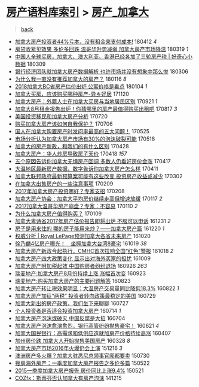 [房产语料库索引](../../README.md)  > [房产_加拿大](房产_加拿大.md)
====
> [back](../README.md)

- [加拿大房产投资者44%亏本，没有租金来支付成本!](http://jkwz.applinzi.com/ittc/7091012301941638151.html#%E5%8A%A0%E6%8B%BF%E5%A4%A7%E6%88%BF%E4%BA%A7%E6%8A%95%E8%B5%84%E8%80%8544%25%E4%BA%8F%E6%9C%AC%EF%BC%8C%E6%B2%A1%E6%9C%89%E7%A7%9F%E9%87%91%E6%9D%A5%E6%94%AF%E4%BB%98%E6%88%90%E6%9C%AC%21) 180412 *4* 
- [房贷收紧见效果 多伦多回跌 温哥华升势减弱 加拿大房产市场降温](http://jkwz.applinzi.com/ittc/7081342567532987398.html#%E6%88%BF%E8%B4%B7%E6%94%B6%E7%B4%A7%E8%A7%81%E6%95%88%E6%9E%9C+%E5%A4%9A%E4%BC%A6%E5%A4%9A%E5%9B%9E%E8%B7%8C+%E6%B8%A9%E5%93%A5%E5%8D%8E%E5%8D%87%E5%8A%BF%E5%87%8F%E5%BC%B1+%E5%8A%A0%E6%8B%BF%E5%A4%A7%E6%88%BF%E4%BA%A7%E5%B8%82%E5%9C%BA%E9%99%8D%E6%B8%A9) 180319 *1* 
- [中国人全球买房，加拿大、澳大利亚、香港已经各加了三轮房产税 | 好奇心小数据](http://jkwz.applinzi.com/ittc/7078544342035989514.html#%E4%B8%AD%E5%9B%BD%E4%BA%BA%E5%85%A8%E7%90%83%E4%B9%B0%E6%88%BF%EF%BC%8C%E5%8A%A0%E6%8B%BF%E5%A4%A7%E3%80%81%E6%BE%B3%E5%A4%A7%E5%88%A9%E4%BA%9A%E3%80%81%E9%A6%99%E6%B8%AF%E5%B7%B2%E7%BB%8F%E5%90%84%E5%8A%A0%E4%BA%86%E4%B8%89%E8%BD%AE%E6%88%BF%E4%BA%A7%E7%A8%8E+%7C+%E5%A5%BD%E5%A5%87%E5%BF%83%E5%B0%8F%E6%95%B0%E6%8D%AE) 180309  
- [银行经济团队就加拿大房产数据解析 也许市场并没有想象中那么惨](http://jkwz.applinzi.com/ittc/7076908614386451462.html#%E9%93%B6%E8%A1%8C%E7%BB%8F%E6%B5%8E%E5%9B%A2%E9%98%9F%E5%B0%B1%E5%8A%A0%E6%8B%BF%E5%A4%A7%E6%88%BF%E4%BA%A7%E6%95%B0%E6%8D%AE%E8%A7%A3%E6%9E%90+%E4%B9%9F%E8%AE%B8%E5%B8%82%E5%9C%BA%E5%B9%B6%E6%B2%A1%E6%9C%89%E6%83%B3%E8%B1%A1%E4%B8%AD%E9%82%A3%E4%B9%88%E6%83%A8) 180306  
- [为什么我一直没有推荐加拿大的房产？](http://jkwz.applinzi.com/ittc/7059267712797115398.html#%E4%B8%BA%E4%BB%80%E4%B9%88%E6%88%91%E4%B8%80%E7%9B%B4%E6%B2%A1%E6%9C%89%E6%8E%A8%E8%8D%90%E5%8A%A0%E6%8B%BF%E5%A4%A7%E7%9A%84%E6%88%BF%E4%BA%A7%EF%BC%9F) 180116 *8* 
- [2018加拿大BC省房产估价出炉 公寓价格是看点](http://jkwz.applinzi.com/ittc/7054654902779773969.html#2018%E5%8A%A0%E6%8B%BF%E5%A4%A7BC%E7%9C%81%E6%88%BF%E4%BA%A7%E4%BC%B0%E4%BB%B7%E5%87%BA%E7%82%89+%E5%85%AC%E5%AF%93%E4%BB%B7%E6%A0%BC%E6%98%AF%E7%9C%8B%E7%82%B9) 180104 *1* 
- [加拿大买房，应该购买哪种房产-异乡好居](http://jkwz.applinzi.com/ittc/7037988765698622480.html#%E5%8A%A0%E6%8B%BF%E5%A4%A7%E4%B9%B0%E6%88%BF%EF%BC%8C%E5%BA%94%E8%AF%A5%E8%B4%AD%E4%B9%B0%E5%93%AA%E7%A7%8D%E6%88%BF%E4%BA%A7-%E5%BC%82%E4%B9%A1%E5%A5%BD%E5%B1%85) 171120  
- [加拿大房产：外籍人士在加拿大买房与当地居民区别](http://jkwz.applinzi.com/ittc/7015717159882458128.html#%E5%8A%A0%E6%8B%BF%E5%A4%A7%E6%88%BF%E4%BA%A7%EF%BC%9A%E5%A4%96%E7%B1%8D%E4%BA%BA%E5%A3%AB%E5%9C%A8%E5%8A%A0%E6%8B%BF%E5%A4%A7%E4%B9%B0%E6%88%BF%E4%B8%8E%E5%BD%93%E5%9C%B0%E5%B1%85%E6%B0%91%E5%8C%BA%E5%88%AB) 170921 *1* 
- [加拿大8月租金报告出炉！你猜哪里的房产最值得购买出租吧](http://jkwz.applinzi.com/ittc/7002590369362215952.html#%E5%8A%A0%E6%8B%BF%E5%A4%A78%E6%9C%88%E7%A7%9F%E9%87%91%E6%8A%A5%E5%91%8A%E5%87%BA%E7%82%89%EF%BC%81%E4%BD%A0%E7%8C%9C%E5%93%AA%E9%87%8C%E7%9A%84%E6%88%BF%E4%BA%A7%E6%9C%80%E5%80%BC%E5%BE%97%E8%B4%AD%E4%B9%B0%E5%87%BA%E7%A7%9F%E5%90%A7) 170817 *3* 
- [美国投资移民和加拿大房产分析](http://jkwz.applinzi.com/ittc/6992399349093762064.html#%E7%BE%8E%E5%9B%BD%E6%8A%95%E8%B5%84%E7%A7%BB%E6%B0%91%E5%92%8C%E5%8A%A0%E6%8B%BF%E5%A4%A7%E6%88%BF%E4%BA%A7%E5%88%86%E6%9E%90) 170720  
- [购买加拿大房产该如何自我保护？](http://jkwz.applinzi.com/ittc/6987199489595933701.html#%E8%B4%AD%E4%B9%B0%E5%8A%A0%E6%8B%BF%E5%A4%A7%E6%88%BF%E4%BA%A7%E8%AF%A5%E5%A6%82%E4%BD%95%E8%87%AA%E6%88%91%E4%BF%9D%E6%8A%A4%EF%BC%9F) 170706  
- [国人在加拿大购置房产时发问率最高的五大问题！](http://jkwz.applinzi.com/ittc/6971634962468963332.html#%E5%9B%BD%E4%BA%BA%E5%9C%A8%E5%8A%A0%E6%8B%BF%E5%A4%A7%E8%B4%AD%E7%BD%AE%E6%88%BF%E4%BA%A7%E6%97%B6%E5%8F%91%E9%97%AE%E7%8E%87%E6%9C%80%E9%AB%98%E7%9A%84%E4%BA%94%E5%A4%A7%E9%97%AE%E9%A2%98%EF%BC%81) 170525  
- [市场分析认为加拿大房产市场有30%的泡沫破裂可能](http://jkwz.applinzi.com/ittc/6968847138460009476.html#%E5%B8%82%E5%9C%BA%E5%88%86%E6%9E%90%E8%AE%A4%E4%B8%BA%E5%8A%A0%E6%8B%BF%E5%A4%A7%E6%88%BF%E4%BA%A7%E5%B8%82%E5%9C%BA%E6%9C%8930%25%E7%9A%84%E6%B3%A1%E6%B2%AB%E7%A0%B4%E8%A3%82%E5%8F%AF%E8%83%BD) 170518  
- [加拿大的房产新政，和我们的有什么区别](http://jkwz.applinzi.com/ittc/6961505661585196036.html#%E5%8A%A0%E6%8B%BF%E5%A4%A7%E7%9A%84%E6%88%BF%E4%BA%A7%E6%96%B0%E6%94%BF%EF%BC%8C%E5%92%8C%E6%88%91%E4%BB%AC%E7%9A%84%E6%9C%89%E4%BB%80%E4%B9%88%E5%8C%BA%E5%88%AB) 170428  
- [加拿大房产：华人炒房导致房子天价](http://jkwz.applinzi.com/ittc/6957877412594451461.html#%E5%8A%A0%E6%8B%BF%E5%A4%A7%E6%88%BF%E4%BA%A7%EF%BC%9A%E5%8D%8E%E4%BA%BA%E7%82%92%E6%88%BF%E5%AF%BC%E8%87%B4%E6%88%BF%E5%AD%90%E5%A4%A9%E4%BB%B7) 170418 *157* 
- [五个原因告诉你加拿大无惧房产回调 多数人仍看好房价会涨](http://jkwz.applinzi.com/ittc/6957475624980579332.html#%E4%BA%94%E4%B8%AA%E5%8E%9F%E5%9B%A0%E5%91%8A%E8%AF%89%E4%BD%A0%E5%8A%A0%E6%8B%BF%E5%A4%A7%E6%97%A0%E6%83%A7%E6%88%BF%E4%BA%A7%E5%9B%9E%E8%B0%83+%E5%A4%9A%E6%95%B0%E4%BA%BA%E4%BB%8D%E7%9C%8B%E5%A5%BD%E6%88%BF%E4%BB%B7%E4%BC%9A%E6%B6%A8) 170417  
- [大温地区最新房产数据，数字告诉你加拿大房产怎么样](http://jkwz.applinzi.com/ittc/6955295367758349317.html#%E5%A4%A7%E6%B8%A9%E5%9C%B0%E5%8C%BA%E6%9C%80%E6%96%B0%E6%88%BF%E4%BA%A7%E6%95%B0%E6%8D%AE%EF%BC%8C%E6%95%B0%E5%AD%97%E5%91%8A%E8%AF%89%E4%BD%A0%E5%8A%A0%E6%8B%BF%E5%A4%A7%E6%88%BF%E4%BA%A7%E6%80%8E%E4%B9%88%E6%A0%B7) 170411  
- [加拿大联邦政府最新预算案可能有这些改变 投资房产收益或减少](http://jkwz.applinzi.com/ittc/6940384075427873796.html#%E5%8A%A0%E6%8B%BF%E5%A4%A7%E8%81%94%E9%82%A6%E6%94%BF%E5%BA%9C%E6%9C%80%E6%96%B0%E9%A2%84%E7%AE%97%E6%A1%88%E5%8F%AF%E8%83%BD%E6%9C%89%E8%BF%99%E4%BA%9B%E6%94%B9%E5%8F%98+%E6%8A%95%E8%B5%84%E6%88%BF%E4%BA%A7%E6%94%B6%E7%9B%8A%E6%88%96%E5%87%8F%E5%B0%91) 170302  
- [在加拿大出售房产的一些注意事项](http://jkwz.applinzi.com/ittc/6932657366591079429.html#%E5%9C%A8%E5%8A%A0%E6%8B%BF%E5%A4%A7%E5%87%BA%E5%94%AE%E6%88%BF%E4%BA%A7%E7%9A%84%E4%B8%80%E4%BA%9B%E6%B3%A8%E6%84%8F%E4%BA%8B%E9%A1%B9) 170209  
- [2017年加拿大房产投资哪好？专家支招](http://jkwz.applinzi.com/ittc/6932116164561077253.html#2017%E5%B9%B4%E5%8A%A0%E6%8B%BF%E5%A4%A7%E6%88%BF%E4%BA%A7%E6%8A%95%E8%B5%84%E5%93%AA%E5%A5%BD%EF%BC%9F%E4%B8%93%E5%AE%B6%E6%94%AF%E6%8B%9B) 170208  
- [加拿大房产协会：加拿大平均房价继续走高但增速放缓](http://jkwz.applinzi.com/ittc/6923945926606717957.html#%E5%8A%A0%E6%8B%BF%E5%A4%A7%E6%88%BF%E4%BA%A7%E5%8D%8F%E4%BC%9A%EF%BC%9A%E5%8A%A0%E6%8B%BF%E5%A4%A7%E5%B9%B3%E5%9D%87%E6%88%BF%E4%BB%B7%E7%BB%A7%E7%BB%AD%E8%B5%B0%E9%AB%98%E4%BD%86%E5%A2%9E%E9%80%9F%E6%94%BE%E7%BC%93) 170117 *2* 
- [2017加拿大温哥华房产崩盘？专家：不容易](http://jkwz.applinzi.com/ittc/6921379008020481029.html#2017%E5%8A%A0%E6%8B%BF%E5%A4%A7%E6%B8%A9%E5%93%A5%E5%8D%8E%E6%88%BF%E4%BA%A7%E5%B4%A9%E7%9B%98%EF%BC%9F%E4%B8%93%E5%AE%B6%EF%BC%9A%E4%B8%8D%E5%AE%B9%E6%98%93) 170110 *2* 
- [为什么加拿大房产值得购买？](http://jkwz.applinzi.com/ittc/6921174596140401668.html#%E4%B8%BA%E4%BB%80%E4%B9%88%E5%8A%A0%E6%8B%BF%E5%A4%A7%E6%88%BF%E4%BA%A7%E5%80%BC%E5%BE%97%E8%B4%AD%E4%B9%B0%EF%BC%9F) 170109  
- [加拿大卑诗省2017年房产估价报告即将出炉 不服可以申诉](http://jkwz.applinzi.com/ittc/6917634144040666117.html#%E5%8A%A0%E6%8B%BF%E5%A4%A7%E5%8D%91%E8%AF%97%E7%9C%812017%E5%B9%B4%E6%88%BF%E4%BA%A7%E4%BC%B0%E4%BB%B7%E6%8A%A5%E5%91%8A%E5%8D%B3%E5%B0%86%E5%87%BA%E7%82%89+%E4%B8%8D%E6%9C%8D%E5%8F%AF%E4%BB%A5%E7%94%B3%E8%AF%89) 161231 *2* 
- [房子是用来住的 哪的房子能用来炒？——加拿大房产篇](http://jkwz.applinzi.com/ittc/6913640047630091269.html#%E6%88%BF%E5%AD%90%E6%98%AF%E7%94%A8%E6%9D%A5%E4%BD%8F%E7%9A%84+%E5%93%AA%E7%9A%84%E6%88%BF%E5%AD%90%E8%83%BD%E7%94%A8%E6%9D%A5%E7%82%92%EF%BC%9F%E2%80%94%E2%80%94%E5%8A%A0%E6%8B%BF%E5%A4%A7%E6%88%BF%E4%BA%A7%E7%AF%87) 161220 *1* 
- [权威分析 | Royal LePage预测加拿大各省未来房产](http://jkwz.applinzi.com/ittc/6890726615104881669.html#%E6%9D%83%E5%A8%81%E5%88%86%E6%9E%90+%7C+Royal+LePage%E9%A2%84%E6%B5%8B%E5%8A%A0%E6%8B%BF%E5%A4%A7%E5%90%84%E7%9C%81%E6%9C%AA%E6%9D%A5%E6%88%BF%E4%BA%A7) 161020  
- [徐乃麟4亿房产曝光！　坐拥加拿大台湾8豪宅](http://jkwz.applinzi.com/ittc/6890838748614362117.html#%E5%BE%90%E4%B9%83%E9%BA%9F4%E4%BA%BF%E6%88%BF%E4%BA%A7%E6%9B%9D%E5%85%89%EF%BC%81%E3%80%80%E5%9D%90%E6%8B%A5%E5%8A%A0%E6%8B%BF%E5%A4%A7%E5%8F%B0%E6%B9%BE8%E8%B1%AA%E5%AE%85) 161019 *38* 
- [加拿大房产新政今起执行，CMHC首次拉响全国“红色”警报](http://jkwz.applinzi.com/ittc/6890267755957191685.html#%E5%8A%A0%E6%8B%BF%E5%A4%A7%E6%88%BF%E4%BA%A7%E6%96%B0%E6%94%BF%E4%BB%8A%E8%B5%B7%E6%89%A7%E8%A1%8C%EF%BC%8CCMHC%E9%A6%96%E6%AC%A1%E6%8B%89%E5%93%8D%E5%85%A8%E5%9B%BD%E2%80%9C%E7%BA%A2%E8%89%B2%E2%80%9D%E8%AD%A6%E6%8A%A5) 161018 *2* 
- [加拿大房产四大政策变化 显示出对海外买家的担忧](http://jkwz.applinzi.com/ittc/6887032758295069701.html#%E5%8A%A0%E6%8B%BF%E5%A4%A7%E6%88%BF%E4%BA%A7%E5%9B%9B%E5%A4%A7%E6%94%BF%E7%AD%96%E5%8F%98%E5%8C%96+%E6%98%BE%E7%A4%BA%E5%87%BA%E5%AF%B9%E6%B5%B7%E5%A4%96%E4%B9%B0%E5%AE%B6%E7%9A%84%E6%8B%85%E5%BF%A7) 161009  
- [加拿大房产附加税起效 中国购房者纷纷退场](http://jkwz.applinzi.com/ittc/6882176540137227269.html#%E5%8A%A0%E6%8B%BF%E5%A4%A7%E6%88%BF%E4%BA%A7%E9%99%84%E5%8A%A0%E7%A8%8E%E8%B5%B7%E6%95%88+%E4%B8%AD%E5%9B%BD%E8%B4%AD%E6%88%BF%E8%80%85%E7%BA%B7%E7%BA%B7%E9%80%80%E5%9C%BA) 160926 *263* 
- [瑞麦地产:加拿大房产8月份持续上涨 涨幅首次变](http://jkwz.applinzi.com/ittc/6881068386062173188.html#%E7%91%9E%E9%BA%A6%E5%9C%B0%E4%BA%A7%3A%E5%8A%A0%E6%8B%BF%E5%A4%A7%E6%88%BF%E4%BA%A78%E6%9C%88%E4%BB%BD%E6%8C%81%E7%BB%AD%E4%B8%8A%E6%B6%A8+%E6%B6%A8%E5%B9%85%E9%A6%96%E6%AC%A1%E5%8F%98) 160923  
- [瑞麦地产:购买加拿大房产的主要问题解答](http://jkwz.applinzi.com/ittc/6869561598703830020.html#%E7%91%9E%E9%BA%A6%E5%9C%B0%E4%BA%A7%3A%E8%B4%AD%E4%B9%B0%E5%8A%A0%E6%8B%BF%E5%A4%A7%E6%88%BF%E4%BA%A7%E7%9A%84%E4%B8%BB%E8%A6%81%E9%97%AE%E9%A2%98%E8%A7%A3%E7%AD%94) 160823  
- [加拿大房产转让税效果明显：大温房产交易量同比降低18.3%](http://jkwz.applinzi.com/ittc/6869195561307210756.html#%E5%8A%A0%E6%8B%BF%E5%A4%A7%E6%88%BF%E4%BA%A7%E8%BD%AC%E8%AE%A9%E7%A8%8E%E6%95%88%E6%9E%9C%E6%98%8E%E6%98%BE%EF%BC%9A%E5%A4%A7%E6%B8%A9%E6%88%BF%E4%BA%A7%E4%BA%A4%E6%98%93%E9%87%8F%E5%90%8C%E6%AF%94%E9%99%8D%E4%BD%8E18.3%25) 160822 *1* 
- [加拿大房产加征“两税” 投资者转向政策最稳定的美国](http://jkwz.applinzi.com/ittc/6860247472567485445.html#%E5%8A%A0%E6%8B%BF%E5%A4%A7%E6%88%BF%E4%BA%A7%E5%8A%A0%E5%BE%81%E2%80%9C%E4%B8%A4%E7%A8%8E%E2%80%9D+%E6%8A%95%E8%B5%84%E8%80%85%E8%BD%AC%E5%90%91%E6%94%BF%E7%AD%96%E6%9C%80%E7%A8%B3%E5%AE%9A%E7%9A%84%E7%BE%8E%E5%9B%BD) 160729  
- [加拿大新出的房产政策，我们坐下来聊聊](http://jkwz.applinzi.com/ittc/6859585546648814596.html#%E5%8A%A0%E6%8B%BF%E5%A4%A7%E6%96%B0%E5%87%BA%E7%9A%84%E6%88%BF%E4%BA%A7%E6%94%BF%E7%AD%96%EF%BC%8C%E6%88%91%E4%BB%AC%E5%9D%90%E4%B8%8B%E6%9D%A5%E8%81%8A%E8%81%8A) 160727  
- [个人投资者是否适合投资加拿大房产](http://jkwz.applinzi.com/ittc/6854640794933396485.html#%E4%B8%AA%E4%BA%BA%E6%8A%95%E8%B5%84%E8%80%85%E6%98%AF%E5%90%A6%E9%80%82%E5%90%88%E6%8A%95%E8%B5%84%E5%8A%A0%E6%8B%BF%E5%A4%A7%E6%88%BF%E4%BA%A7) 160714 *1* 
- [加拿大房产泡沫或破灭 中国反腐是大招](http://jkwz.applinzi.com/ittc/6851062998315303940.html#%E5%8A%A0%E6%8B%BF%E5%A4%A7%E6%88%BF%E4%BA%A7%E6%B3%A1%E6%B2%AB%E6%88%96%E7%A0%B4%E7%81%AD+%E4%B8%AD%E5%9B%BD%E5%8F%8D%E8%85%90%E6%98%AF%E5%A4%A7%E6%8B%9B) 160704  
- [加拿大房产泡沫愈演愈烈，银行高管纷纷抛售豪宅！](http://jkwz.applinzi.com/ittc/6846198394644857861.html#%E5%8A%A0%E6%8B%BF%E5%A4%A7%E6%88%BF%E4%BA%A7%E6%B3%A1%E6%B2%AB%E6%84%88%E6%BC%94%E6%84%88%E7%83%88%EF%BC%8C%E9%93%B6%E8%A1%8C%E9%AB%98%E7%AE%A1%E7%BA%B7%E7%BA%B7%E6%8A%9B%E5%94%AE%E8%B1%AA%E5%AE%85%EF%BC%81) 160621 *4* 
- [加拿大国民银行：高需求和低供应造就加房产价格持续高涨](http://jkwz.applinzi.com/ittc/6818163117431194629.html#%E5%8A%A0%E6%8B%BF%E5%A4%A7%E5%9B%BD%E6%B0%91%E9%93%B6%E8%A1%8C%EF%BC%9A%E9%AB%98%E9%9C%80%E6%B1%82%E5%92%8C%E4%BD%8E%E4%BE%9B%E5%BA%94%E9%80%A0%E5%B0%B1%E5%8A%A0%E6%88%BF%E4%BA%A7%E4%BB%B7%E6%A0%BC%E6%8C%81%E7%BB%AD%E9%AB%98%E6%B6%A8) 160407  
- [加州房价跌 加拿大人开始抛售美国房产](http://jkwz.applinzi.com/ittc/6814691713213793284.html#%E5%8A%A0%E5%B7%9E%E6%88%BF%E4%BB%B7%E8%B7%8C+%E5%8A%A0%E6%8B%BF%E5%A4%A7%E4%BA%BA%E5%BC%80%E5%A7%8B%E6%8A%9B%E5%94%AE%E7%BE%8E%E5%9B%BD%E6%88%BF%E4%BA%A7) 160328 *8* 
- [加拿大房产市场2016年火爆仍会上演](http://jkwz.applinzi.com/ittc/6776414454854190084.html#%E5%8A%A0%E6%8B%BF%E5%A4%A7%E6%88%BF%E4%BA%A7%E5%B8%82%E5%9C%BA2016%E5%B9%B4%E7%81%AB%E7%88%86%E4%BB%8D%E4%BC%9A%E4%B8%8A%E6%BC%94) 151216 *3* 
- [澳洲房产多火爆？加拿大驻悉尼总领事官邸都要卖](http://jkwz.applinzi.com/ittc/547650615477782633.html#%E6%BE%B3%E6%B4%B2%E6%88%BF%E4%BA%A7%E5%A4%9A%E7%81%AB%E7%88%86%EF%BC%9F%E5%8A%A0%E6%8B%BF%E5%A4%A7%E9%A9%BB%E6%82%89%E5%B0%BC%E6%80%BB%E9%A2%86%E4%BA%8B%E5%AE%98%E9%82%B8%E9%83%BD%E8%A6%81%E5%8D%96) 150730  
- [搜房海外房产：一季度加拿大房产报告之多伦多篇](http://jkwz.applinzi.com/ittc/547650611416776703.html#%E6%90%9C%E6%88%BF%E6%B5%B7%E5%A4%96%E6%88%BF%E4%BA%A7%EF%BC%9A%E4%B8%80%E5%AD%A3%E5%BA%A6%E5%8A%A0%E6%8B%BF%E5%A4%A7%E6%88%BF%E4%BA%A7%E6%8A%A5%E5%91%8A%E4%B9%8B%E5%A4%9A%E4%BC%A6%E5%A4%9A%E7%AF%87) 150522  
- [2015一季度加拿大房产报告 房价同比上涨9.4%](http://jkwz.applinzi.com/ittc/547650611413716711.html#2015%E4%B8%80%E5%AD%A3%E5%BA%A6%E5%8A%A0%E6%8B%BF%E5%A4%A7%E6%88%BF%E4%BA%A7%E6%8A%A5%E5%91%8A+%E6%88%BF%E4%BB%B7%E5%90%8C%E6%AF%94%E4%B8%8A%E6%B6%A89.4%25) 150521  
- [COZfx：斯蒂芬否认加拿大有房产泡沫](http://jkwz.applinzi.com/ittc/547650611381161814.html#COZfx%EF%BC%9A%E6%96%AF%E8%92%82%E8%8A%AC%E5%90%A6%E8%AE%A4%E5%8A%A0%E6%8B%BF%E5%A4%A7%E6%9C%89%E6%88%BF%E4%BA%A7%E6%B3%A1%E6%B2%AB) 141215  
